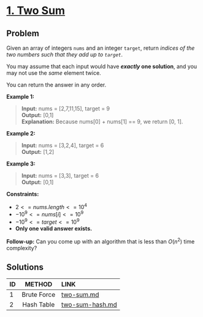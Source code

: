 # [1. Two Sum](https://leetcode.com/problems/two-sum)

## Problem

Given an array of integers `nums` and an integer `target`, return _indices of the two numbers such that they add up to `target`_.

You may assume that each input would have **_exactly_ one solution**, and you may not use the _same_ element twice.

You can return the answer in any order.

**Example 1:**

>**Input:** nums = \[2,7,11,15\], target = 9 </br>
**Output:** \[0,1\] </br>
**Explanation:** Because nums\[0\] + nums\[1\] == 9, we return \[0, 1\].

**Example 2:**

>**Input:** nums = \[3,2,4\], target = 6 </br>
**Output:** \[1,2\]

**Example 3:**

>**Input:** nums = \[3,3\], target = 6 </br>
**Output:** \[0,1\]

**Constraints:**

- $2 <= nums.length <= 10^4$
- $-10^9 <= nums[i] <= 10^9$
- $-10^9 <= target <= 10^9$
- **Only one valid answer exists.**

**Follow-up:** Can you come up with an algorithm that is less than $O(n^2)$ time complexity?

## Solutions

| ID  |   METHOD    | LINK                               |
| :-- | :---------: | :--------------------------------- |
| 1   | Brute Force | [two-sum.md](two-sum.md)           |
| 2   | Hash Table  | [two-sum-hash.md](two-sum-hash.md) |
